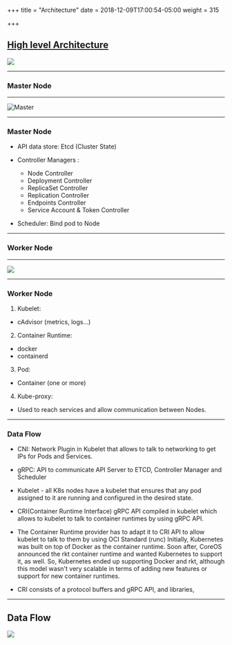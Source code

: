 +++
title = "Architecture"
date = 2018-12-09T17:00:54-05:00
weight = 315

+++

## [High level Architecture](https://kubernetes.io/docs/concepts/architecture/)

![](/louk8cnc-intro-k8s/images/arch/highlevel.png)

---

### Master Node 

---

![Master](/images/arch//master.png)

---

### Master Node 

* API data store: Etcd (Cluster State)

* Controller Managers :
  * Node Controller
  * Deployment Controller
  * ReplicaSet Controller
  * Replication Controller
  * Endpoints Controller
  * Service Account & Token Controller
  
* Scheduler: Bind pod to Node

---

### Worker Node 

---

![](/louk8cnc-intro-k8s/images/arch//node.png)

---

### Worker Node 

1. Kubelet:
  * cAdvisor (metrics, logs...)

2. Container Runtime:
  * docker
  * containerd

3. Pod:
  * Container (one or more)

4. Kube-proxy:
  * Used to reach services and allow communication between Nodes.

---

### Data Flow


* CNI: Network Plugin in Kubelet that allows to talk to networking to get IPs for Pods and Services.

* gRPC: API to communicate API Server to ETCD, Controller Manager and Scheduler

* Kubelet - all K8s nodes have a kubelet that ensures that any pod assigned to it are running and configured in the desired state.

* CRI(Container Runtime Interface) gRPC API compiled in kubelet which allows to kubelet to talk to container runtimes by using gRPC API.

* The Container Runtime provider has to adapt it to CRI API to allow kubelet to talk to them by using OCI Standard (runc)
Initially, Kubernetes was built on top of Docker as the container runtime. Soon after, CoreOS announced the rkt container runtime and wanted Kubernetes to support it, as well. So, Kubernetes ended up supporting Docker and rkt, although this model wasn't very scalable in terms of adding new features or support for new container runtimes.

* CRI consists of a protocol buffers and gRPC API, and libraries,


---

## Data Flow

![](/louk8cnc-intro-k8s/images/arch/flow.png)

